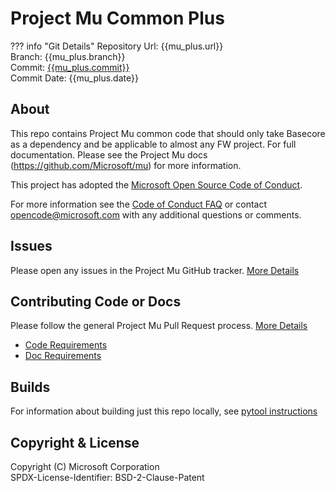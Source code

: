 # Project Mu Common Plus

??? info "Git Details"
    Repository Url: {{mu_plus.url}}  
    Branch:         {{mu_plus.branch}}  
    Commit:         [{{mu_plus.commit}}]({{mu_plus.commitlink}})  
    Commit Date:    {{mu_plus.date}}

## About

This repo contains Project Mu common code that should only take Basecore as a dependency and be applicable to almost any FW project. For full documentation.
Please see the Project Mu docs (https://github.com/Microsoft/mu) for more information.  

This project has adopted the [Microsoft Open Source Code of Conduct](https://opensource.microsoft.com/codeofconduct/).

For more information see the [Code of Conduct FAQ](https://opensource.microsoft.com/codeofconduct/faq/) or contact [opencode@microsoft.com](mailto:opencode@microsoft.com) with any additional questions or comments.

## Issues

Please open any issues in the Project Mu GitHub tracker. [More Details](https://microsoft.github.io/mu/How/contributing/)

## Contributing Code or Docs

Please follow the general Project Mu Pull Request process.  [More Details](https://microsoft.github.io/mu/How/contributing/)

* [Code Requirements](https://microsoft.github.io/mu/CodeDevelopment/requirements/)
* [Doc Requirements](https://microsoft.github.io/mu/DeveloperDocs/requirements/)

## Builds

For information about building just this repo locally, see [pytool instructions](/.pytool/Readme.md#running-ci-locally)

## Copyright & License

Copyright (C) Microsoft Corporation  
SPDX-License-Identifier: BSD-2-Clause-Patent
